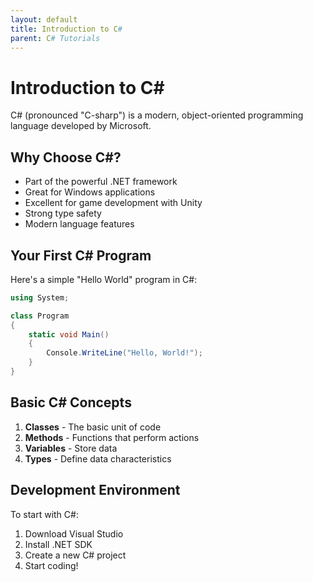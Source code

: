 ```yaml
---
layout: default
title: Introduction to C#
parent: C# Tutorials
---
```


# Introduction to C#

C# (pronounced "C-sharp") is a modern, object-oriented programming language developed by Microsoft.

## Why Choose C#?

- Part of the powerful .NET framework
- Great for Windows applications
- Excellent for game development with Unity
- Strong type safety
- Modern language features

## Your First C# Program

Here's a simple "Hello World" program in C#:

```csharp
using System;

class Program
{
    static void Main()
    {
        Console.WriteLine("Hello, World!");
    }
}
```

## Basic C# Concepts

1. **Classes** - The basic unit of code
2. **Methods** - Functions that perform actions
3. **Variables** - Store data
4. **Types** - Define data characteristics

## Development Environment

To start with C#:
1. Download Visual Studio
2. Install .NET SDK
3. Create a new C# project
4. Start coding!
